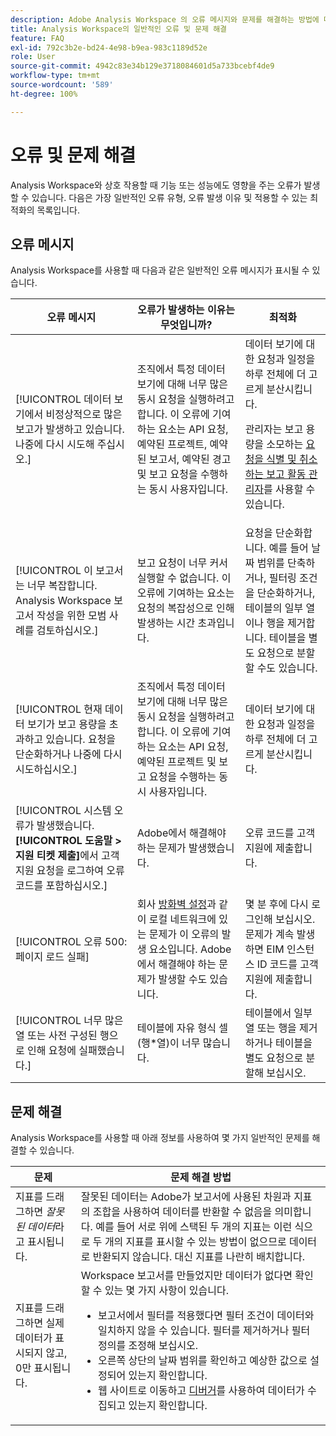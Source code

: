 ```yaml
---
description: Adobe Analysis Workspace 의 오류 메시지와 문제를 해결하는 방법에 대해 자세히 알아보기
title: Analysis Workspace의 일반적인 오류 및 문제 해결
feature: FAQ
exl-id: 792c3b2e-bd24-4e98-b9ea-983c1189d52e
role: User
source-git-commit: 4942c83e34b129e3718084601d5a733bcebf4de9
workflow-type: tm+mt
source-wordcount: '589'
ht-degree: 100%

---
```


# 오류 및 문제 해결

Analysis Workspace와 상호 작용할 때 기능 또는 성능에도 영향을 주는 오류가 발생할 수 있습니다. 다음은 가장 일반적인 오류 유형, 오류 발생 이유 및 적용할 수 있는 최적화의 목록입니다.

## 오류 메시지

Analysis Workspace를 사용할 때 다음과 같은 일반적인 오류 메시지가 표시될 수 있습니다.

| 오류 메시지 | 오류가 발생하는 이유는 무엇입니까? | 최적화 |
| --- | --- | --- |
| [!UICONTROL 데이터 보기에서 비정상적으로 많은 보고가 발생하고 있습니다. 나중에 다시 시도해 주십시오.] | 조직에서 특정 데이터 보기에 대해 너무 많은 동시 요청을 실행하려고 합니다. 이 오류에 기여하는 요소는 API 요청, 예약된 프로젝트, 예약된 보고서, 예약된 경고 및 보고 요청을 수행하는 동시 사용자입니다. | 데이터 보기에 대한 요청과 일정을 하루 전체에 더 고르게 분산시킵니다.<p>관리자는 보고 용량을 소모하는 [요청을 식별 및 취소하는 보고 활동 관리자](/help/reporting-activity-manager/reporting-activity-overview.md)를 사용할 수 있습니다.</p> |
| [!UICONTROL 이 보고서는 너무 복잡합니다. Analysis Workspace 보고서 작성을 위한 모범 사례를 검토하십시오.] | 보고 요청이 너무 커서 실행할 수 없습니다. 이 오류에 기여하는 요소는 요청의 복잡성으로 인해 발생하는 시간 초과입니다. | 요청을 단순화합니다. 예를 들어 날짜 범위를 단축하거나, 필터링 조건을 단순화하거나, 테이블의 일부 열이나 행을 제거합니다. 테이블을 별도 요청으로 분할할 수도 있습니다. |
| [!UICONTROL 현재 데이터 보기가 보고 용량을 초과하고 있습니다. 요청을 단순화하거나 나중에 다시 시도하십시오.] | 조직에서 특정 데이터 보기에 대해 너무 많은 동시 요청을 실행하려고 합니다. 이 오류에 기여하는 요소는 API 요청, 예약된 프로젝트 및 보고 요청을 수행하는 동시 사용자입니다. | 데이터 보기에 대한 요청과 일정을 하루 전체에 더 고르게 분산시킵니다. |
| [!UICONTROL 시스템 오류가 발생했습니다. **[!UICONTROL 도움말 > 지원 티켓 제출]**&#x200B;에서 고객 지원 요청을 로그하여 오류 코드를 포함하십시오.] | Adobe에서 해결해야 하는 문제가 발생했습니다. | 오류 코드를 고객 지원에 제출합니다. |
| [!UICONTROL 오류 500: 페이지 로드 실패] | 회사 [방화벽 설정](/help/technotes/ip-addresses.md)과 같이 로컬 네트워크에 있는 문제가 이 오류의 발생 요소입니다. Adobe에서 해결해야 하는 문제가 발생할 수도 있습니다. | 몇 분 후에 다시 로그인해 보십시오. 문제가 계속 발생하면 EIM 인스턴스 ID 코드를 고객 지원에 제출합니다. |
| [!UICONTROL 너무 많은 열 또는 사전 구성된 행으로 인해 요청에 실패했습니다.] | 테이블에 자유 형식 셀(행*열)이 너무 많습니다. | 테이블에서 일부 열 또는 행을 제거하거나 테이블을 별도 요청으로 분할해 보십시오. |


## 문제 해결

Analysis Workspace를 사용할 때 아래 정보를 사용하여 몇 가지 일반적인 문제를 해결할 수 있습니다.

| 문제 | 문제 해결 방법 |
|---|---|
| 지표를 드래그하면 *잘못된 데이터*&#x200B;라고 표시됩니다. | 잘못된 데이터는 Adobe가 보고서에 사용된 차원과 지표의 조합을 사용하여 데이터를 반환할 수 없음을 의미합니다. 예를 들어 서로 위에 스택된 두 개의 지표는 이런 식으로 두 개의 지표를 표시할 수 있는 방법이 없으므로 데이터로 반환되지 않습니다. 대신 지표를 나란히 배치합니다. |
| 지표를 드래그하면 실제 데이터가 표시되지 않고, 0만 표시됩니다. | Workspace 보고서를 만들었지만 데이터가 없다면 확인할 수 있는 몇 가지 사항이 있습니다.<ul><li>보고서에서 필터를 적용했다면 필터 조건이 데이터와 일치하지 않을 수 있습니다. 필터를 제거하거나 필터 정의를 조정해 보십시오.</li><li>오른쪽 상단의 날짜 범위를 확인하고 예상한 값으로 설정되어 있는지 확인합니다.</li><li>웹 사이트로 이동하고 [디버거](https://experienceleague.adobe.com/docs/debugger/using/experience-cloud-debugger.html)를 사용하여 데이터가 수집되고 있는지 확인합니다.</li></ul> |
